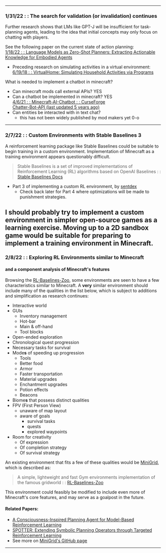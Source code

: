 
---
### 1/31/22 : : The search for validation (or invalidation) continues
Further research shows that LMs like GPT-J will be insufficient for task-planning agents,
leading to the idea that initial concepts may only focus on chatting with players.

See the following paper on the current state of action planning:  
[1/18/22 : : Language Models as Zero-Shot Planners:
Extracting Actionable Knowledge for Embodied Agents](https://arxiv.org/pdf/2201.07207.pdf)
- Preceding research on simulating activities in a virtual environment:  
  [6/19/18 : : VirtualHome: Simulating Household Activities via Programs](https://arxiv.org/pdf/1806.07011.pdf)

What is needed to implement a chatbot in minecraft?
- Can minecraft mods call external APIs? YES
- Can a chatbot be implemented in minecraft? YES  
  [4/6/21 : : Minecraft-AI-Chatbot : : CurseForge](https://www.curseforge.com/minecraft/mc-mods/ai-chatbot)  
  [Chatter-Bot-API (last updated 5 years ago)](https://github.com/pierredavidbelanger/chatter-bot-api)
- Can entities be interacted with in text chat?
    - this has not been widely published by mod makers yet 0-o
---
### 2/7/22 : : Custom Environments with Stable Baselines 3  
A reinforcement learning package like Stable Baselines could be suitable to begin training in a
custom environment. Implementation of Minecraft as a training environment appears
questionably difficult.  

> Stable Baselines is a set of improved implementations of Reinforcement Learning (RL) algorithms based
on OpenAI Baselines : : [Stable Baselines Docs](https://stable-baselines.readthedocs.io/en/master/)  
- Part 3 of implementing a custom RL environment, by [sentdex](https://youtu.be/uKnjGn8fF70)  
  - Check back later for Part 4 where optimizations will be made to punishment strategies.
  
I should probably try to implement a custom environment in simpler open-source games as a learning
exercise. Moving up to a 2D sandbox game would be suitable for preparing to implement a training
environment in Minecraft.
---
### 2/8/22 : : Exploring RL Environments similar to Minecraft  
#### and a component analysis of Minecraft's features
Browsing the [RL-Baselines-Zoo](https://github.com/araffin/rl-baselines-zoo), some environments
are seen to have a few characteristics similar to Minecraft. A **very** similar environment should include
many of the qualities in the list below, which is subject to additions and simplification as
research continues:  

- Interactive world
- GUIs
  - Inventory management
  - Hot-bar
  - Main & off-hand
  - Tool blocks
- Open-ended exploration
- Chronological quest progression
- Necessary tasks for survival
- Mode**s** of speeding up progression
  - Tools
  - Better food
  - Armor
  - Faster transportation
  - Material upgrades
  - Enchantment upgrades
  - Potion effects
  - Beacons
- Biome**s** that possess distinct qualities
- FPV (First Person View)
  - unaware of map layout
  - aware of goals
    - survival tasks
    - quests
    - explored waypoints
- Room for creativity
  - Of expression
  - Of completion strategy
  - Of survival strategy  

An existing environment that fits a few of these qualities would be
 [MiniGrid](https://pythonawesome.com/minimalistic-gridworld-environment-minigrid/),
which is described as:  
> A simple, lightweight and fast Gym environments implementation of the famous gridworld : :
> [RL-Baselines-Zoo](https://github.com/araffin/rl-baselines-zoo#minigrid-envs)  

This environment could feasibly be modified to include even more of Minecraft's core features,
and may serve as a goalpost in the future.
#### Related Papers:
- [A Consciousness-Inspired Planning Agent for Model-Based Reinforcement Learning](https://arxiv.org/pdf/2106.02097.pdf)
- [SPOTTER: Extending Symbolic Planning Operators through Targeted Reinforcement Learning](https://www.ifaamas.org/Proceedings/aamas2021/pdfs/p1118.pdf)
- See more on [MiniGrid's GitHub page](https://github.com/maximecb/gym-minigrid#minimalistic-gridworld-environment-minigrid)
---